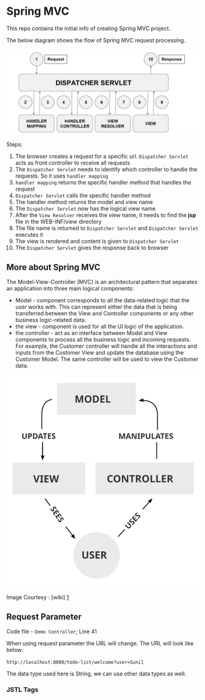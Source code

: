 # Spring MVC

This repo contains the initial info of creating Spring MVC project.

The below diagram shows the flow of Spring MVC request processing.

![MVC Request flow](images/mvc_request_flow.png)

Steps:

1. The browser creates a request for a specific url. `Dispatcher Servlet` acts as front controller to receive all requests
2. The `Dispatcher Servlet` needs to identify which controller to handle the requests. So it uses `handler mapping`
3. `handler mapping` returns the specific handler method that handles the request
4. `Dispatcher Servlet` calls the specific handler method
5. The handler method returns the model and view name
6. The `Dispatcher Servlet` now has the logical view name
7. After the `View Resolver` receives the view name, it needs to find the **jsp** file in the WEB-INF/view directory
8. The file name is returned to `Dispatcher Servlet` and `Dispatcher Servlet` executes it 
9. The view is rendered and content is given to `Dispatcher Servlet`
10. The `Dispatcher Servlet` gives the response back to browser

## More about Spring MVC

The Model-View-Controller (MVC) is an architectural pattern that separates an application into three main logical 
components:
* Model - component corresponds to all the data-related logic that the user works with. This can represent either the data that is being transferred between the View and Controller components or any other 
business logic-related data.
* the view - component is used for all the UI logic of the application.
* the controller - act as an interface between Model and View components to process all the business logic and incoming requests. For example, 
the Customer controller will handle all the interactions and inputs from the Customer View and update the database 
using the Customer Model. The same controller will be used to view the Customer data.

![MVC Process](images/mvc-process.svg)

Image Courtesy : [wiki] [1]
## Request Parameter

Code file - `Demo Controller`; Line 41

When using request parameter the URL will change. The URL will
look like below:

`http://localhost:8080/todo-list/welcome?user=Sunil`

The data type used here is String, we can use other data types
as well.

### JSTL Tags

[1]: https://en.wikipedia.org/wiki/Model%E2%80%93view%E2%80%93controller

